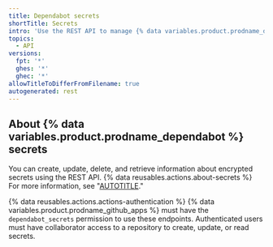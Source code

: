 ```yaml
---
title: Dependabot secrets
shortTitle: Secrets
intro: 'Use the REST API to manage {% data variables.product.prodname_dependabot %} secrets for an organization or repository.'
topics:
  - API
versions:
  fpt: '*'
  ghes: '*'
  ghec: '*'
allowTitleToDifferFromFilename: true
autogenerated: rest
---
```


## About {% data variables.product.prodname_dependabot %} secrets

You can create, update, delete, and retrieve information about encrypted secrets using the REST API. {% data reusables.actions.about-secrets %} For more information, see "[AUTOTITLE](/code-security/dependabot/working-with-dependabot/configuring-access-to-private-registries-for-dependabot#storing-credentials-for-dependabot-to-use)."

{% data reusables.actions.actions-authentication %} {% data variables.product.prodname_github_apps %} must have the `dependabot_secrets` permission to use these endpoints. Authenticated users must have collaborator access to a repository to create, update, or read secrets.


<!-- Content after this section is automatically generated -->
